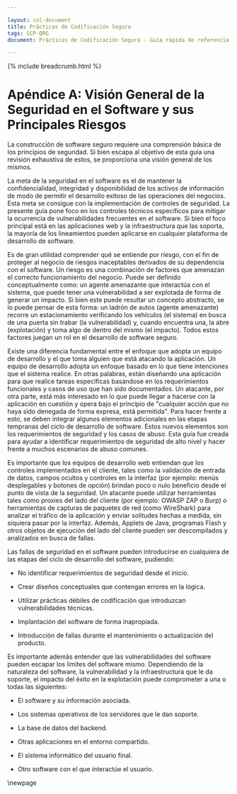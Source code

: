 ```yaml
---

layout: col-document
title: Prácticas de Codificación Segura
tags: SCP-QRG
document: Prácticas de Codificación Segura - Guía rápida de referencia

---
```


{% include breadcrumb.html %}
# Apéndice A: Visión General de la Seguridad en el Software y sus Principales Riesgos

La construcción de software seguro requiere una comprensión básica de
los principios de seguridad. Si bien escapa al objetivo de esta guía una
revisión exhaustiva de estos, se proporciona una visión general de los mismos.

La meta de la seguridad en el software es el de mantener la
confidencialidad, integridad y disponibilidad de los activos de información de
modo de permitir el desarrollo exitoso de las operaciones del negocios. Esta
meta se consigue con la implementación de controles de seguridad.
La presente guía pone foco en los controles técnicos específicos para
mitigar la ocurrencia de vulnerabilidades frecuentes en el software.
Si bien el foco principal está en las aplicaciones web y la infraestructura que las soporta,
la mayoría de los lineamientos pueden aplicarse en cualquier plataforma de desarrollo de software.

Es de gran utilidad comprender qué se entiende por riesgo, con el fin
de proteger al negocio de riesgos inaceptables derivados de su
dependencia con el software. Un riesgo es una combinación de factores que
amenazan el correcto funcionamiento del negocio.
Puede ser definido conceptualmente como: un agente amenazante
que interactúa con el sistema, que puede tener una
vulnerabilidad a ser explotada de forma de generar un impacto.
Si bien este puede resultar un concepto abstracto,
se lo puede pensar de esta forma:
un ladrón de autos (agente amenazante) recorre un estacionamiento verificando
los vehículos (el sistema) en busca de una puerta sin trabar (la vulnerabilidad) y,
cuando encuentra una, la abre (explotación) y toma algo de dentro del mismo (el impacto).
Todos estos factores juegan un rol en el desarrollo de software seguro.

Existe una diferencia fundamental entre el enfoque que adopta un equipo
de desarrollo y el que toma alguien que está atacando la aplicación. Un equipo
de desarrollo adopta un enfoque basado en lo que tiene intenciones que el sistema realice.
En otras palabras, están diseñando una aplicación para que realice tareas
específicas basándose en los requerimientos funcionales y casos de uso que han
sido documentados. Un atacante, por otra parte, está más interesado en lo que
puede llegar a hacerse con la aplicación en cuestión y opera bajo el principio
de \"cualquier acción que no haya sido denegada de forma expresa, está permitida\".
Para hacer frente a esto, se deben integrar algunos elementos adicionales en
las etapas tempranas del ciclo de desarrollo de software. Estos nuevos elementos
son los requerimientos de seguridad y los
casos de abuso. Esta guía fue creada para ayudar a identificar
requerimientos de seguridad de alto nivel y hacer frente a muchos escenarios de
abuso comunes.

Es importante que los equipos de desarrollo web entiendan que los
controles implementados en el cliente, tales como la validación de entrada de
datos, campos ocultos y controles en la interfaz (por ejemplo: menús desplegables
y botones de opción) brindan poco o nulo beneficio desde el punto de vista de
la seguridad. Un atacante puede utilizar herramientas tales como proxies del
lado del cliente (por ejemplo: OWASP ZAP o Burp) o herramientas de capturas de
paquetes de red (como WireShark) para analizar el tráfico de la aplicación y
enviar solitudes hechas a medida, sin siquiera pasar por la interfaz. Además,
Applets de Java, programas Flash y otros objetos de ejecución del lado del
cliente pueden ser descompilados y analizados en busca de fallas.

Las fallas de seguridad en el software pueden introducirse en cualquiera
de las etapas del ciclo de desarrollo del software, pudiendo:

- No identificar requerimientos de seguridad desde el inicio.

- Crear diseños conceptuales que contengan errores en la lógica.

- Utilizar prácticas débiles de codificación que introduzcan vulnerabilidades
técnicas.

- Implantación del software de forma inapropiada.

- Introducción de fallas durante el mantenimiento o actualización del producto.

Es importante además entender que las vulnerabilidades del software
pueden escapar los límites del software mismo. Dependiendo de la naturaleza del
software, la vulnerabilidad y la infraestructura que le da soporte, el impacto
del éxito en la explotación puede comprometer a una o todas las siguientes:

- El software y su información asociada.

- Los sistemas operativos de los servidores que le dan soporte.

- La base de datos del backend.

- Otras aplicaciones en el entorno compartido.

- El sistema informático del usuario final.

- Otro software con el que interactúe el usuario.

\newpage
